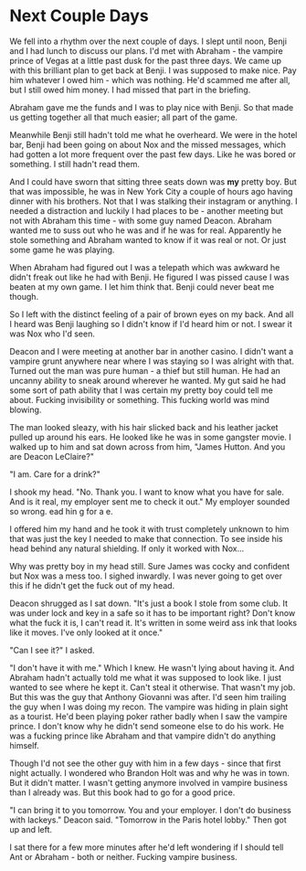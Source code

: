 # Next Couple Days
We fell into a rhythm over the next couple of days.  I slept until noon, Benji and I had lunch to discuss our plans.  I'd met with Abraham - the vampire prince of Vegas at a little past dusk for the past three days.  We came up with this brilliant plan to get back at Benji.  I was supposed to make nice.  Pay him whatever I owed him - which was nothing.  He'd scammed me after all, but I still owed him money.  I had missed that part in the briefing.  

Abraham gave me the funds and I was to play nice with Benji.  So that made us getting together all that much easier; all part of the game.

Meanwhile Benji still hadn't told me what he overheard.  We were in the hotel bar, Benji had been going on about Nox and the missed messages, which had gotten a lot more frequent over the past few days.  Like he was bored or something.  I still hadn't read them.

And I could have sworn that sitting three seats down was **my** pretty boy.  But that was impossible, he was in New York City a couple of hours ago having dinner with his brothers. Not that I was stalking their instagram or anything. I needed a distraction and luckily I had places to be -  another meeting but not with Abraham this time - with some guy named Deacon.  Abraham wanted me to suss out who he was and if he was for real.  Apparently he stole something and Abraham wanted to know if it was real or not.  Or just some game he was playing.

When Abraham had figured out I was a telepath which was awkward he didn't freak out like he had with Benji.  He figured I was pissed cause I was beaten at my own game.  I let him think that.  Benji could never beat me though.

So I left with the distinct feeling of a pair of brown eyes on my back.  And all I heard was Benji laughing so I didn't know if I'd heard him or not.  I swear it was Nox who I'd seen.

Deacon and I were meeting at another bar in another casino.  I didn't want a vampire grunt anywhere near where I was staying so I was alright with that.  Turned out the man was pure human - a thief but still human.  He had an uncanny ability to sneak around wherever he wanted.  My gut said he had some sort of path ability that I was certain my pretty boy could tell me about.  Fucking invisibility or something.  This fucking world was mind blowing.

The man looked sleazy, with his hair slicked back and his leather jacket pulled up around his ears.  He looked like he was in some gangster movie.  I walked up to him and sat down across from him, "James Hutton.  And you are Deacon LeClaire?"

"I am.  Care for a drink?"

I shook my head.  "No.  Thank you.  I want to know what you have for sale.  And is it real, my employer sent me to check it out."  My employer sounded so wrong.   ead hin g for a e.

I offered him my hand and he took it with trust completely unknown to him that was just the key I needed to make that connection.  To see inside his head behind any natural shielding.  If only it worked with Nox...

Why was pretty boy in my head still.  Sure James was cocky and confident but Nox was a mess too.  I sighed inwardly.  I was never going to get over this if he didn't get the fuck out of my head.

Deacon shrugged as I sat down.  "It's just a book I stole from some club.  It was under lock and key in a safe so it has to be important right?  Don't know what the fuck it is, I can't read it.  It's written in some weird ass ink that looks like it moves.  I've only looked at it once."

"Can I see it?"  I asked.

"I don't have it with me."  Which I knew.  He wasn't lying about having it.  And Abraham hadn't actually told me what it was supposed to look like. I just wanted to see where he kept it.  Can't steal it otherwise.  That wasn't my job.  But this was the guy that Anthony Giovanni was after.  I'd seen him trailing the guy when I was doing my recon.  The vampire was hiding in plain sight as a tourist.  He'd been playing poker rather badly when I saw the vampire prince.  I don't know why he didn't send someone else to do his work.  He was a fucking prince like Abraham and that vampire didn't do anything himself.

Though I'd not see the other guy with him in a few days - since that first night actually.  I wondered who Brandon Holt was and why he was in town.  But it didn't matter.  I wasn't getting anymore involved in vampire business than I already was.  But this book had to go for a good price.  

"I can bring it to you tomorrow.  You and your employer.  I don't do business with lackeys."  Deacon said.  "Tomorrow in the Paris hotel lobby."  Then got up and left.

I sat there for a few more minutes after he'd left wondering if I should tell Ant or Abraham - both or neither.  Fucking vampire business.


<!--stackedit_data:
eyJkaXNjdXNzaW9ucyI6eyJQUXZFS2RHUWd1c1hZc1pmIjp7In
RleHQiOiJib3kiLCJzdGFydCI6OTQ5LCJlbmQiOjk1Mn19LCJj
b21tZW50cyI6eyIxb0dRMkl4amxBak5pM1NSIjp7ImRpc2N1c3
Npb25JZCI6IlBRdkVLZEdRZ3VzWFlzWmYiLCJzdWIiOiJnaDo0
MjYwODU3MiIsInRleHQiOiJIZSBzaG91bGQgZG91YnQgaGltc2
VsZiBvciBkaXNtaXNzIGl0PyAnQnV0IHRoYXQgd2FzIGltcG9z
c2libGUsIGhlIHdhcyBpbiBOWUMgYSBjb3VwbGUgb2YgaG91cn
MgYWdvIGhhdmluZyBkaW5uZXIgd2l0aCBoaXMgYnJvdGhlcnMu
IE5vdCB0aGF0IEkgd2FzIHN0YWxraW5nIHRoZWlyIGluc3RhZ3
JhbSBvciBhbnl0aGluZy4gSSBuZWVkZWQgYSBkaXN0cmFjdGlv
biBhbmQgbHVja2lseSBJIGhhZCBwbGFjZXMgdG8gYmUuLi4nIi
wiY3JlYXRlZCI6MTUzNjIzMDA3MDY5M319LCJoaXN0b3J5Ijpb
MTQyNDEzODQ3NywtMTI5MzczNzM5NCw3NTUyNzIxNjIsMTIwNz
UwOTA3MSw5MzQ2OTQ3MjYsLTE0NzExNDIxNTQsLTk5ODAwMjUz
Miw2OTc3MjM4MzQsLTE4MDE4OTY0NzcsNjA2NDk5NTc4LC02OT
gyMDc2NzAsLTczMDIyMzgsLTEwNTk2MjAxNDEsLTIwODg3NDY2
MTJdfQ==
-->